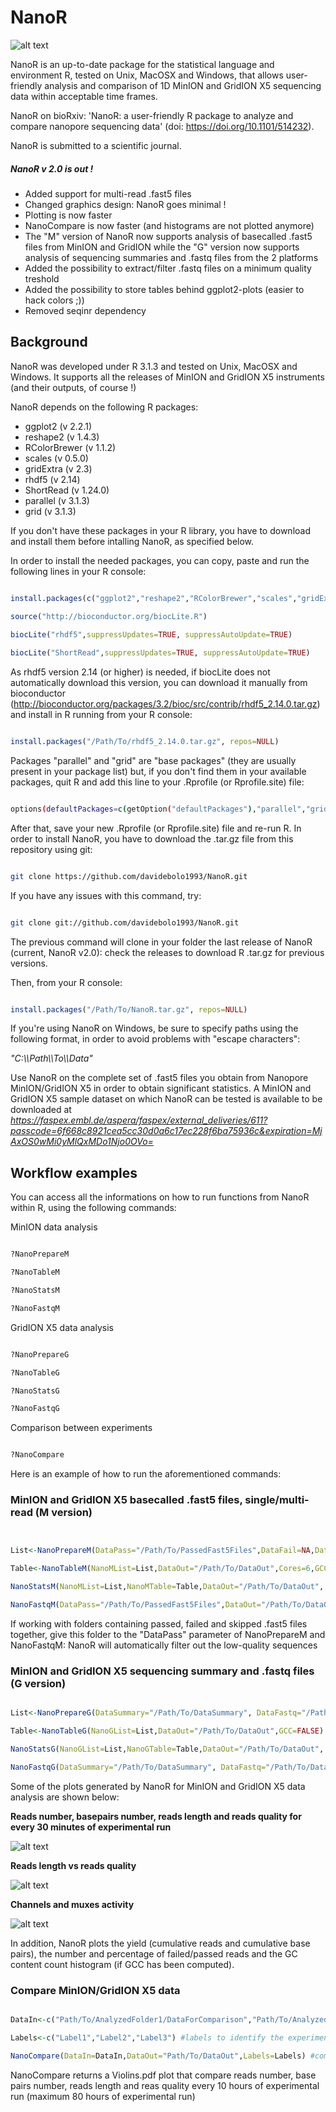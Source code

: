 # NanoR

![alt text](NanoR.png)

NanoR is an up-to-date package for the statistical language and environment R, tested on Unix, MacOSX and Windows, that allows user-friendly analysis and comparison of 1D MinION and GridION X5 sequencing data within acceptable time frames.

NanoR on bioRxiv: 'NanoR: a user-friendly R package to analyze and compare nanopore sequencing data' (doi: https://doi.org/10.1101/514232).

NanoR is submitted to a scientific journal.

##### NanoR v 2.0 is out !

- Added support for multi-read .fast5 files
- Changed graphics design: NanoR goes minimal !
- Plotting is now faster
- NanoCompare is now faster (and histograms are not plotted anymore)
- The "M" version of NanoR now supports analysis of basecalled .fast5 files from MinION and GridION while the "G" version now supports analysis of sequencing summaries and .fastq files from the 2 platforms
- Added the possibility to extract/filter .fastq files on a minimum quality treshold
- Added the possibility to store tables behind ggplot2-plots (easier to hack colors ;))
- Removed seqinr dependency


## Background

NanoR was developed under R 3.1.3 and tested on Unix, MacOSX and Windows. It supports all the releases of MinION and GridION X5 instruments (and their outputs, of course !)


NanoR depends on the following R packages:

- ggplot2 (v 2.2.1)
- reshape2 (v 1.4.3)
- RColorBrewer (v 1.1.2)
- scales (v 0.5.0)
- gridExtra (v 2.3)
- rhdf5 (v 2.14)
- ShortRead (v 1.24.0)
- parallel (v 3.1.3)
- grid (v 3.1.3)

If you don't have these packages in your R library, you have to download and install them before intalling NanoR, as specified below.


In order to install the needed packages, you can copy, paste and run the following lines in your R console:


```R

install.packages(c("ggplot2","reshape2","RColorBrewer","scales","gridExtra"), repos= "http://cran.cnr.berkeley.edu/")
 
source("http://bioconductor.org/biocLite.R")

biocLite("rhdf5",suppressUpdates=TRUE, suppressAutoUpdate=TRUE)

biocLite("ShortRead",suppressUpdates=TRUE, suppressAutoUpdate=TRUE)

```
As rhdf5 version 2.14 (or higher) is needed, if biocLite does not automatically download this version, you can download it manually from bioconductor (http://bioconductor.org/packages/3.2/bioc/src/contrib/rhdf5_2.14.0.tar.gz) and install in R running from your R console:

```R

install.packages("/Path/To/rhdf5_2.14.0.tar.gz", repos=NULL)

```


Packages "parallel" and "grid" are "base packages" (they are usually present in your package list) but, if you don't find them in your available packages, quit R and add this line to your .Rprofile (or Rprofile.site) file:

```sh

options(defaultPackages=c(getOption("defaultPackages"),"parallel","grid"))

```

After that, save your new .Rprofile (or Rprofile.site) file and re-run R.
In order to install NanoR, you have to download the .tar.gz file from this repository using git:

```sh

git clone https://github.com/davidebolo1993/NanoR.git

```

If you have any issues with this command, try:

```sh

git clone git://github.com/davidebolo1993/NanoR.git

```

The previous command will clone in your folder the last release of NanoR (current, NanoR v2.0): check the releases to download R .tar.gz for previous versions. 


Then, from your R console:

```R

install.packages("/Path/To/NanoR.tar.gz", repos=NULL)

```

If you're using NanoR on Windows, be sure to specify paths using the following format, in order to avoid problems with "escape characters":

_"C:\\\Path\\\To\\\Data"_

Use NanoR on the complete set of .fast5 files you obtain from Nanopore MinION/GridION X5 in order to obtain significant statistics. A MinION and GridION X5 sample dataset on which NanoR can be tested is available to be downloaded at _https://faspex.embl.de/aspera/faspex/external_deliveries/611?passcode=6f668c8921cea5cc30d0a6c17ec228f6ba75936c&expiration=MjAxOS0wMi0yMlQxMDo1Njo0OVo=_



## Workflow examples

You can access all the informations on how to run functions from NanoR within R, using the following commands:

MinION data analysis

```R

?NanoPrepareM

?NanoTableM

?NanoStatsM

?NanoFastqM

```

GridION X5 data analysis

```R

?NanoPrepareG

?NanoTableG

?NanoStatsG

?NanoFastqG

```

Comparison between experiments

```R

?NanoCompare

```


Here is an example of how to run the aforementioned commands:



### MinION and GridION X5 basecalled .fast5 files, single/multi-read (M version)

```R


List<-NanoPrepareM(DataPass="/Path/To/PassedFast5Files",DataFail=NA,DataSkip=NA,Label="Exp", MultiRead=FALSE) # prepare data. To allow multi-read .fast5 files support simply switch MultiRead to TRUE

Table<-NanoTableM(NanoMList=List,DataOut="/Path/To/DataOut",Cores=6,GCC=FALSE) # extract metadata. To allow GC content computation, switch GCC to TRUE

NanoStatsM(NanoMList=List,NanoMTable=Table,DataOut="/Path/To/DataOut", KeepGGObj = FALSE) #plot statistics. To store table behind ggplot2-plots, switch KeepGGObj to TRUE

NanoFastqM(DataPass="/Path/To/PassedFast5Files",DataOut="/Path/To/DataOut",Label="Exp",Cores=6,FASTA=FALSE, Minquality=7, MultiRead=FALSE) # extract .fastq. To convert .fastq to .fasta as well, switch FASTA to TRUE; to extract .fastq only from .fast5 files with quality greater or equal than Minquality, increase the Minquality parameter; to allow support for multi-read .fast5 files, switch MultiRead to TRUE.


```

If working with folders containing passed, failed and skipped .fast5 files together, give this folder to the "DataPass" parameter of NanoPrepareM and NanoFastqM: NanoR will automatically filter out the low-quality sequences




###  MinION and GridION X5 sequencing summary and .fastq files (G version)

```R

List<-NanoPrepareG(DataSummary="/Path/To/DataSummary", DataFastq="/Path/To/DataFastq", Cores = 1, Label="Exp") #prepare data. Using multiple cores is only useful when dealing with multiple sequencing summary files (old behaviour of GridION X5)

Table<-NanoTableG(NanoGList=List,DataOut="/Path/To/DataOut",GCC=FALSE) #arrange metadata. To extract GC content from .fastq files, switch GCC to TRUE

NanoStatsG(NanoGList=List,NanoGTable=Table,DataOut="/Path/To/DataOut", KeepGGObj = FALSE) # plot statistics.  To store table behind ggplot2-plots, switch KeepGGObj to TRUE

NanoFastqG(DataSummary="/Path/To/DataSummary", DataFastq="/Path/To/DataFastq", DataOut="/Path/To/DataOut", Cores = 1, Label="Exp", FASTA=FALSE, Minquality = 7) #filter .fastq file on a minimum quality defined in Minquality. To filter .fastq files on higher quality, increase Minquality treshold; to convert .fastq to .fasta as well, switch FASTA to TRUE.Using multiple cores is only useful when dealing with multiple sequencing summary files (old behaviour of GridION X5)

```

Some of the plots generated by NanoR for MinION and GridION X5 data analysis are shown below:

**Reads number, basepairs number, reads length and reads quality for every 30 minutes of experimental run**

![alt text](Plots/RBLQ.png)

**Reads length vs reads quality**

![alt text](Plots/LvsQ.png)

**Channels and muxes activity**

![alt text](Plots/Activity.png)


In addition, NanoR plots the yield (cumulative reads and cumulative base pairs), the number and percentage of failed/passed reads and the GC content count histogram (if GCC has been computed).

### Compare MinION/GridION X5 data

```R

DataIn<-c("Path/To/AnalyzedFolder1/DataForComparison","Path/To/AnalyzedFolder2/DataForComparison","Path/To/AnalyzedFolder3/DataForComparison" #path to the NanoR-analyzed data

Labels<-c("Label1","Label2","Label3") #labels to identify the experiments

NanoCompare(DataIn=DataIn,DataOut="Path/To/DataOut",Labels=Labels) #compare

```

NanoCompare returns a Violins.pdf plot that compare reads number, base pairs number, reads length and reas quality every 10 hours of experimental run (maximum 80 hours of experimental run)
